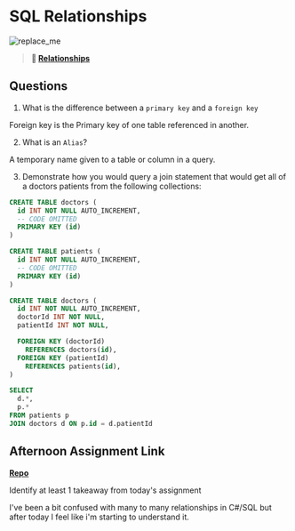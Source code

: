 # SQL Relationships

![replace_me](https://codeworks.blob.core.windows.net/public/assets/img/illustrations/placeholder.svg)

> **📖 [Relationships](https://codeworksacademy.com/fs-student-guide/resources/wk11/02-MySQL-Relationships)**

## Questions

1. What is the difference between a `primary key` and a `foreign key`

Foreign key is the Primary key of one table referenced in another.

2. What is an `Alias`?

A temporary name given to a table or column in a query.

3. Demonstrate how you would query a join statement that would get all of a doctors patients from the following collections:

```SQL
CREATE TABLE doctors (
  id INT NOT NULL AUTO_INCREMENT,
  -- CODE OMITTED
  PRIMARY KEY (id)
)

CREATE TABLE patients (
  id INT NOT NULL AUTO_INCREMENT,
  -- CODE OMITTED
  PRIMARY KEY (id)
)

CREATE TABLE doctors (
  id INT NOT NULL AUTO_INCREMENT,
  doctorId INT NOT NULL,
  patientId INT NOT NULL,

  FOREIGN KEY (doctorId)
    REFERENCES doctors(id),
  FOREIGN KEY (patientId)
    REFERENCES patients(id),
)

SELECT 
  d.*,
  p.*
FROM patients p
JOIN doctors d ON p.id = d.patientId
```

## Afternoon Assignment Link

**[Repo](https://github.com/ryanmera3/keeper)**

Identify at least 1 takeaway from today's assignment

I've been a bit confused with many to many relationships in C#/SQL but after today I feel like i'm starting to understand it.